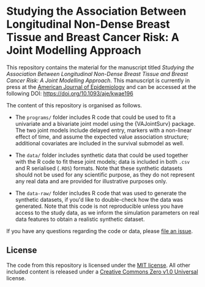 # Studying the Association Between Longitudinal Non-Dense Breast Tissue and Breast Cancer Risk: A Joint Modelling Approach

This repository contains the material for the manuscript titled _Studying the Association Between Longitudinal Non-Dense Breast Tissue and Breast Cancer Risk: A Joint Modelling Approach_.
This manuscript is currently in press at the [American Journal of Epidemiology](https://academic.oup.com/aje) and can be accessed at the following DOI: <https://doi.org/10.1093/aje/kwae196>

The content of this repository is organised as follows.

* The `programs/` folder includes R code that could be used to fit a univariate and a bivariate joint model using the {VAJointSurv} package.
  The two joint models include delayed entry, markers with a non-linear effect of time, and assume the expected value association structure; additional covariates are included in the survival submodel as well. 

* The `data/` folder includes synthetic data that could be used together with the R code to fit these joint models; data is included in both `.csv` and R serialised (`.RDS`) formats. 
  Note that these synthetic datasets should not be used for any scientific purpose, as they do not represent any real data and are provided for illustrative purposes only.

* The `data-raw/` folder includes R code that was used to generate the synthetic datasets, if you'd like to double-check how the data was generated.
  Note that this code is not reproducible unless you have access to the study data, as we inform the simulation parameters on real data features to obtain a realistic synthetic dataset.

If you have any questions regarding the code or data, please [file an issue](https://github.com/ellessenne/nond-bc-jm/issues).

## License

The code from this repository is licensed under the [MIT license](https://github.com/ellessenne/nond-bc-jm/blob/main/LICENSE).
All other included content is released under a [Creative Commons Zero v1.0 Universal](https://creativecommons.org/publicdomain/zero/1.0/) license.
